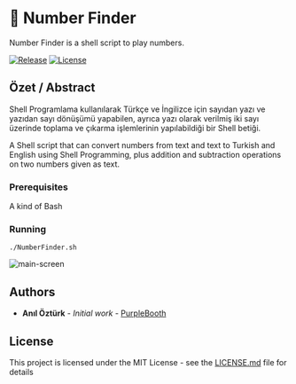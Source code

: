 # 🧪 Number Finder

Number Finder is a shell script to play numbers.

[![Release](https://img.shields.io/github/release/tuist/shell.svg)](https://github.com/baykatre/Number-Finder/releases)
[![License](https://img.shields.io/badge/License-MIT-yellow.svg)](https://github.com/baykatre/Number-Finder/blob/master/LICENSE)

## Özet / Abstract

Shell Programlama kullanılarak Türkçe ve İngilizce için sayıdan yazı ve yazıdan sayı dönüşümü yapabilen, ayrıca yazı olarak verilmiş iki sayı üzerinde toplama ve çıkarma işlemlerinin yapılabildiği bir Shell betiği.

A Shell script that can convert numbers from text and text to Turkish and English using Shell Programming, plus addition and subtraction operations on two numbers given as text.

### Prerequisites

A kind of Bash

### Running

```
./NumberFinder.sh
```

![main-screen](https://raw.githubusercontent.com/baykatre/Number-Finder/master/photos/main.png "Main")

## Authors

- **Anıl Öztürk** - _Initial work_ - [PurpleBooth](https://github.com/baykatre)

## License

This project is licensed under the MIT License - see the [LICENSE.md](https://github.com/baykatre/Number-Finder/blob/master/LICENSE) file for details
